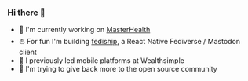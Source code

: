 ### Hi there 👋

- 💜 I'm currently working on [MasterHealth](https://masterhealth.care)
- ⛵️ For fun I'm building [fediship](https://github.com/sterlingwes/fediship), a React Native Fediverse / Mastodon client
- 🏦 I previously led mobile platforms at Wealthsimple
- 🤝 I'm trying to give back more to the open source community

<!--
**sterlingwes/sterlingwes** is a ✨ _special_ ✨ repository because its `README.md` (this file) appears on your GitHub profile.

Here are some ideas to get you started:

- 🔭 I’m currently working on ...
- 🌱 I’m currently learning ...
- 👯 I’m looking to collaborate on ...
- 🤔 I’m looking for help with ...
- 💬 Ask me about ...
- 📫 How to reach me: ...
- 😄 Pronouns: ...
- ⚡ Fun fact: ...
-->

